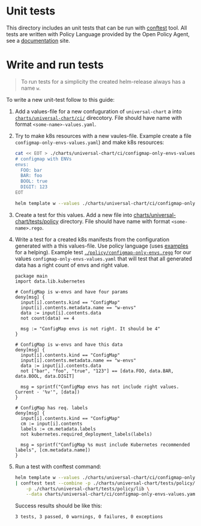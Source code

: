 # Unit tests

This directory includes an unit tests that can be run with [conftest](https://www.conftest.dev/) tool. All tests are written with Policy Language provided by the Open Policy Agent, see a [documentation](https://www.openpolicyagent.org/docs/latest/policy-language/) site.

# Write and run tests

> To run tests for a simplicity the created helm-release always has a name `w`.

To write a new unit-test follow to this guide:

1. Add a values-file for a new confuguration of `universal-chart` a into [`charts/universal-chart/ci/`](../ci/) direcotory. File should have name with format `<some-name>-values.yaml`.

2. Try to make k8s resources with a new vaules-file. Example create a file `configmap-only-envs-values.yaml`) and make k8s resources:
    ```bash
    cat << EOT > ./charts/universal-chart/ci/configmap-only-envs-values.yaml
    # configmap with ENVs
    envs:
      FOO: bar
      BAR: foo
      BOOL: true
      DIGIT: 123
    EOT

    helm template w --values ./charts/universal-chart/ci/configmap-only-envs-values.yaml ./charts/universal-chart/.
    ```

3. Create a test for this values. Add a new file into [charts/universal-chart/tests/policy](./policy/) directory. File should have name with format `<some-name>.rego`.

4. Write a test for a created k8s manifests from the configuration generated with a this values-file. Use policy language (uses [examples](https://www.conftest.dev/examples/) for a helping). Example test [`./policy/configmap-only-envs.rego`](./policy/configmap-only-envs.rego) for our values `configmap-only-envs-values.yaml` that will test that all generated data has a right count of envs and right value.
    ```golang
    package main
    import data.lib.kubernetes

    # ConfigMap is w-envs and have four params
    deny[msg] {
      input[i].contents.kind == "ConfigMap"
      input[i].contents.metadata.name == "w-envs"
      data := input[i].contents.data
      not count(data) == 4

      msg := "ConfigMap envs is not right. It should be 4"
    }

    # ConfigMap is w-envs and have this data
    deny[msg] {
      input[i].contents.kind == "ConfigMap"
      input[i].contents.metadata.name == "w-envs"
      data := input[i].contents.data
      not ["bar", "foo", "true", "123"] == [data.FOO, data.BAR, data.BOOL, data.DIGIT]

      msg = sprintf("ConfigMap envs has not include right values. Current - '%v'", [data])
    }

    # ConfigMap has req. labels
    deny[msg] {
      input[i].contents.kind == "ConfigMap"
      cm := input[i].contents
      labels := cm.metadata.labels
      not kubernetes.required_deployment_labels(labels)

      msg = sprintf("ConfigMap %s must include Kubernetes recommended labels", [cm.metadata.name])
    }
    ```

5. Run a test with conftest command:
    ```bash
    helm template w --values ./charts/universal-chart/ci/configmap-only-envs-values.yaml ./charts/universal-chart/. \
    | conftest test --combine -p ./charts/universal-chart/tests/policy/configmap-only-envs.rego \
        -p ./charts/universal-chart/tests/policy/lib \
        --data charts/universal-chart/ci/configmap-only-envs-values.yaml -
    ```
    Success results should be like this:
    ```
    3 tests, 3 passed, 0 warnings, 0 failures, 0 exceptions
    ```
